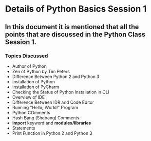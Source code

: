 # Details of Python Basics Session 1
## In this document it is mentioned that all the points that are discussed in the Python Class Session 1.

### Topics Discussed
- Author of Python
- Zen of Python by Tim Peters
- Difference Between Python 2 and Python 3
- Installation of Python
- Installation of PyCharm
- Checking the Status of Python Installation in CLI
- Overview of IDE
- Difference Between IDR and Code Editor
- Running "Hello, World!" Program
- Python COmments
- Hash Bang (Shabang) Comments
- **import** keyword and **modules/libraries** 
- Statements
- Print Function in Python 2 and Python 3